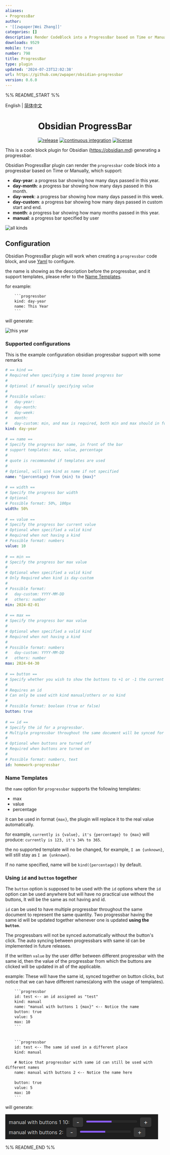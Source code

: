 ```yaml
---
aliases:
- ProgressBar
author:
- '[[zwpaper|Wei Zhang]]'
categories: []
description: Render CodeBlock into a ProgressBar based on Time or Manually.
downloads: 9529
mobile: true
number: 798
title: ProgressBar
type: plugin
updated: '2024-07-23T12:02:38'
url: https://github.com/zwpaper/obsidian-progressbar
version: 0.6.0
---
```


%% README_START %%

English | [简体中文](./README.zh-CN.md)

<h1 align="center">Obsidian ProgressBar</h1>

<p align=center>
<a href="https://github.com/zwpaper/obsidian-progressbar/releases/latest"><img src="https://img.shields.io/github/v/release/zwpaper/obsidian-progressbar" alt="release" /></a>
<a href="https://github.com/zwpaper/obsidian-progressbar/actions/workflows/ci.yml"><img alt="continuous integration" src="https://github.com/zwpaper/obsidian-progressbar/actions/workflows/ci.yml/badge.svg"></a>
<a href="https://opensource.org/licenses/Apache-2.0">
<img src="https://img.shields.io/badge/License-Apache%202.0-blue.svg" alt="license" />
</a>
</p>

This is a code block plugin for Obsidian (https://obsidian.md) generating a progressbar.

Obsidian ProgressBar plugin can render the `progressbar` code block
into a progressbar based on Time or Manually,
which support:
- **day-year**: a progress bar showing how many days passed in this year.
- **day-month**: a progress bar showing how many days passed in this month.
- **day-week**: a progress bar showing how many days passed in this week.
- **day-custom**: a progress bar showing how many days passed in custom start and end.
- **month**: a progress bar showing how many months passed in this year.
- **manual**: a progress bar specified by user

![all kinds](https://raw.githubusercontent.com/zwpaper/obsidian-progressbar/HEAD/images/all-kinds.jpg)

## Configuration

Obsidian ProgressBar plugin will work when creating a `progressbar` code block,
and use [Yaml](https://yaml.org/) to configure.

the name is showing as the description before the progressbar,
and it support templates, please refer to the [Name Templates](#name-templates).

for example:

```
    ```progressbar
    kind: day-year
    name: This Year
    ```
```

will generate:

![this year](https://raw.githubusercontent.com/zwpaper/obsidian-progressbar/HEAD/images/this-year.jpg)

### Supported configurations

This is the example configuration obsidian progressbar support with some remarks

``` yaml
# == kind ==
# Required when specifying a time based progress bar
#
# Optional if manually specifying value
#
# Possible values:
#   day-year:
#   day-month:
#   day-week:
#   month:
#   day-custom: min, and max is required, both min and max should in format: YYYY-MM-DD
kind: day-year

# == name ==
# Specify the progress bar name, in front of the bar
# support templates: max, value, percentage
#
# quote is recommanded if templates are used
#
# Optional, will use kind as name if not specified
name: "{percentage} from {min} to {max}"

# == width ==
# Specify the progress bar width
# Optional
# Possible format: 50%, 100px
width: 50%

# == value ==
# Specify the progress bar current value
# Optional when specified a valid kind
# Required when not having a kind
# Possible format: numbers
value: 10

# == min ==
# Specify the progress bar max value
#
# Optional when specified a valid kind
# Only Required when kind is day-custom
#
# Possible format:
#   day-custom: YYYY-MM-DD
#   others: number
min: 2024-02-01

# == max ==
# Specify the progress bar max value
#
# Optional when specified a valid kind
# Required when not having a kind
#
# Possible format: numbers
#   day-custom: YYYY-MM-DD
#   others: number
max: 2024-04-30

# == button ==
# Specify whether you wish to show the buttons to +1 or -1 the current value
#
# Requires an id
# Can only be used with kind manual/others or no kind
#
# Possible format: boolean (true or false)
button: true

# == id ==
# Specify the id for a progressbar. 
# Multiple progressbar throughout the same document will be synced for buttons
#
# Optional when buttons are turned off
# Required when buttons are turned on
#
# Possible format: numbers, text
id: homework-progressbar
```


### Name Templates

the `name` option for `progressbar` supports the following templates:
- max
- value
- percentage

it can be used in format `{max}`,
the plugin will replace it to the real value automatically.

for example, `currently is {value}, it's {percentage} to {max}`
will produce: `currently is 123, it's 34% to 365`.

the no supported template will no be changed, for example, `I am {unknown}`,
will still stay as `I am {unknown}`.

If no name specified, name will be `kind({percentage})` by default.

### Using `id` and `button` together
The `button` option is supposed to be used with the `id` options where the `id` option can be used anywhere but will have no practical use without the buttons, It will be the same as not having and id.

`id` can be used to have multiple progressbar throughout the same document to represent the same quantity. Two progressbar having the same id will be updated together whenever one is updated **using the `button`**.

The progressbars will not be synced automatically without the button's click. The auto syncing between progressbars with same id can be implemented in future releases.

If the written `value` by the user differ between different progressbar with the same id, then the value of the progressbar from which the buttons are clicked will be updated in all of the applicable.

example:
These will have the same id, synced together on button clicks, but notice that we can have different names(along with the usage of templates).
```
    ```progressbar
    id: test <-- an id assigned as "test"
    kind: manual
    name: "manual with buttons 1 {max}" <-- Notice the name
    button: true
    value: 5
    max: 10
    ```


    ```progressbar
    id: test <-- The same id used in a different place
    kind: manual
    
    # Notice that progressbar with same id can still be used with different names
    name: manual with buttons 2 <-- Notice the name here

    button: true
    value: 5
    max: 10
    ```
```
will generate:

![alt text](https://raw.githubusercontent.com/zwpaper/obsidian-progressbar/HEAD/images/Manual%20with%20buttons.png)

%% README_END %%